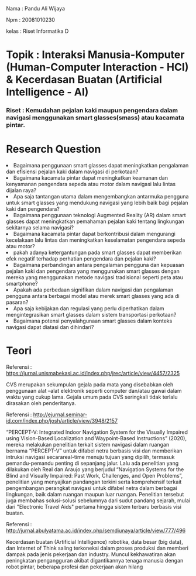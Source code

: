  
<p>Nama : Pandu Ali Wijaya<p>
<p>Npm : 20081010230<p>
<p>kelas : Riset Informatika D<p>

# Topik : Interaksi Manusia-Komputer (Human-Computer Interaction - HCI) & Kecerdasan Buatan (Artificial Intelligence - AI)
### Riset : Kemudahan pejalan kaki maupun pengendara dalam navigasi menggunakan smart glasses(smass) atau kacamata pintar.

# Research Question
<li>Bagaimana penggunaan smart glasses dapat meningkatkan pengalaman dan efisiensi pejalan kaki dalam navigasi di perkotaan?</li>
<li>Bagaimana kacamata pintar dapat meningkatkan keamanan dan kenyamanan pengendara sepeda atau motor dalam navigasi lalu lintas dijalan raya?</li>
<li>Apa saja tantangan utama dalam mengembangkan antarmuka pengguna untuk smart glasses yang mendukung navigasi yang lebih baik bagi pejalan kaki dan pengendara?</li>
<li>Bagaimana penggunaan teknologi Augmented Reality (AR) dalam smart glasses dapat meningkatkan pemahaman pejalan kaki tentang lingkungan sekitarnya selama navigasi?</li>
<li>Bagaimana kacamata pintar dapat berkontribusi dalam mengurangi kecelakaan lalu lintas dan meningkatkan keselamatan pengendara sepeda atau motor?</li>
<li>pakah adanya ketergantungan pada smart glasses dapat memberikan efek negatif terhadap perhatian pengendara dan pejalan kaki?</li>
<li>Bagaimana perbandingan antara pengalaman pengguna dan kepuasan pejalan kaki dan pengendara yang menggunakan smart glasses dengan mereka yang menggunakan metode navigasi tradisional seperti peta atau smartphone?</li>
<li>Apakah ada perbedaan signifikan dalam navigasi dan pengalaman pengguna antara berbagai model atau merek smart glasses yang ada di pasaran?</li>
<li>Apa saja kebijakan dan regulasi yang perlu diperhatikan dalam mengintegrasikan smart glasses dalam sistem transportasi perkotaan?</li>
<li>Bagaimana potensi penyalahgunaan smart glasses dalam konteks navigasi dapat diatasi dan dihindari?</li>

# Teori

Referensi : https://jurnal.unismabekasi.ac.id/index.php/jrec/article/view/4457/2325
<p>CVS merupakan sekumpulan gejala pada mata yang disebabkan oleh penggunaan alat –alat elektronik seperti  computer  dan/atau  gawai  dalam  waktu  yang  cukup  lama.  Gejala  umum  pada CVS seringkali  tidak terlalu  dirasakan  oleh penderitanya.</p>

Referensi : http://ejurnal.seminar-id.com/index.php/josh/article/view/3948/2157
<p>“PERCEPT-V:  Integrated  Indoor Navigation System for the Visually Impaired using Vision-Based Localization and Waypoint-Based Instructions” (2020), mereka melakukan penelitian terkait sistem navigasi dalam ruangan bernama “PERCEPT-V” untuk difabel netra  berbasis  visi  dan  memberikan  intruksi  navigasi  secarareal-time  menuju  tujuan  yang  dipilih,  termasuk pemandu-pemandu penting di sepanjang jalur. Lalu ada penelitian yang dilakukan oleh Real dan Araujo yang berjudul “Navigation Systems for the Blind and Visually Impaired: Past Work, Challenges, and Open Problems”, penelitian yang menyajikan pandangan terkini serta komprehensif terkait pengembangan perangkat navigasi untuk difabel  netra  dalam  berbagai  lingkungan,  baik  dalam  ruangan  maupun  luar  ruangan.  Penelitian  tersebut  juga membahas  solusi-solusi  sebelumnya  dari  sudut  pandang  sejarah,  mulai  dari  "Electronic  Travel  Aids"  pertama hingga sistem terbaru berbasis visi buatan.</p>

Referensi : http://jurnal.abulyatama.ac.id/index.php/semdiunaya/article/view/777/496
<p>Kecerdasan buatan (Artificial Intelligence) robotika, data besar (big data), dan Internet of Think saling terkoneksi dalam proses produksi dan memberi dampak pada jenis pekerjaan dan industry. Muncul kekhawatiran akan peningkatan pengangguran akibat digantikannya tenaga manusia dengan robot pintar, beberapa profesi dan pekerjaan akan hilang</p>
